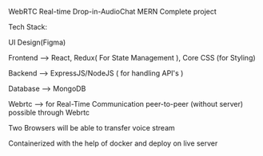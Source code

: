 WebRTC Real-time Drop-in-AudioChat MERN Complete project

Tech Stack:

UI Design(Figma) 

Frontend --> React, Redux( For State Management ), Core CSS (for Styling) 

Backend --> ExpressJS/NodeJS ( for handling API's )

Database --> MongoDB

Webrtc --> for Real-Time Communication peer-to-peer (without server) possible through Webrtc 

Two Browsers will be able to transfer voice stream 

Containerized with the help of docker and deploy on live server



